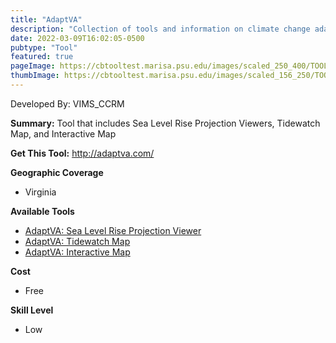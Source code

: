 ```yaml
---
title: "AdaptVA"
description: "Collection of tools and information on climate change adaptation for individuals, local programs, and agencies in Virginia"
date: 2022-03-09T16:02:05-0500
pubtype: "Tool"
featured: true
pageImage: https://cbtooltest.marisa.psu.edu/images/scaled_250_400/TOOLID_1.0_ScreenCapture-1.png
thumbImage: https://cbtooltest.marisa.psu.edu/images/scaled_156_250/TOOLID_1.0_ScreenCapture-1.png
---
```

Developed By: VIMS_CCRM

**Summary:** Tool that includes Sea Level Rise Projection Viewers, Tidewatch Map, and Interactive Map

__**Get This Tool:**__ http://adaptva.com/

__**Geographic Coverage**__
- Virginia

__**Available Tools**__
-  [AdaptVA: Sea Level Rise Projection Viewer](https://cbtooltest.marisa.psu.edu/collection/page-tool1.1)
-  [AdaptVA: Tidewatch Map](https://cbtooltest.marisa.psu.edu/collection/page-tool1.2)
-  [AdaptVA: Interactive Map](https://cbtooltest.marisa.psu.edu/collection/page-tool1.3)

__**Cost**__
- Free

__**Skill Level**__
- Low
